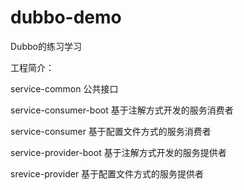 # dubbo-demo
Dubbo的练习学习

工程简介：

  service-common                   公共接口
  
  service-consumer-boot            基于注解方式开发的服务消费者
  
  service-consumer                 基于配置文件方式的服务消费者
  
  service-provider-boot            基于注解方式开发的服务提供者
  
  srevice-provider                 基于配置文件方式的服务提供者
